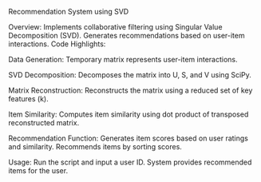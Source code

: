 Recommendation System using SVD

Overview:
Implements collaborative filtering using Singular Value Decomposition (SVD).
Generates recommendations based on user-item interactions.
Code Highlights:

Data Generation:
Temporary matrix represents user-item interactions.

SVD Decomposition:
Decomposes the matrix into U, S, and V using SciPy.

Matrix Reconstruction:
Reconstructs the matrix using a reduced set of key features (k).

Item Similarity:
Computes item similarity using dot product of transposed reconstructed matrix.

Recommendation Function:
Generates item scores based on user ratings and similarity.
Recommends items by sorting scores.

Usage:
Run the script and input a user ID.
System provides recommended items for the user.
